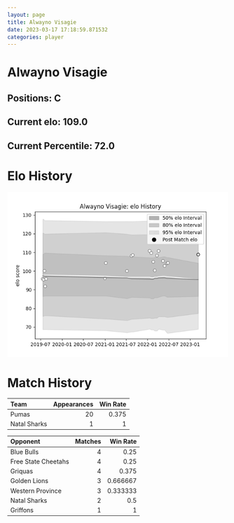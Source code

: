 ```yaml
---  
layout: page  
title: Alwayno Visagie  
date: 2023-03-17 17:18:59.871532  
categories: player  
---
```

# Alwayno Visagie

## Positions: C

## Current elo: 109.0

## Current Percentile: 72.0

# Elo History


![elo history](history_AlwaynoVisagie.png)
# Match History


| Team         |   Appearances |   Win Rate |
|:-------------|--------------:|-----------:|
| Pumas        |            20 |      0.375 |
| Natal Sharks |             1 |      1     |

| Opponent            |   Matches |   Win Rate |
|:--------------------|----------:|-----------:|
| Blue Bulls          |         4 |   0.25     |
| Free State Cheetahs |         4 |   0.25     |
| Griquas             |         4 |   0.375    |
| Golden Lions        |         3 |   0.666667 |
| Western Province    |         3 |   0.333333 |
| Natal Sharks        |         2 |   0.5      |
| Griffons            |         1 |   1        |